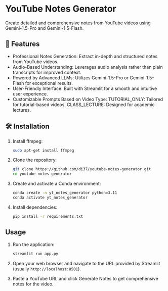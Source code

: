# YouTube Notes Generator

Create detailed and comprehensive notes from YouTube videos using Gemini-1.5-Pro and Gemini-1.5-Flash.

## 🚀 Features

- Professional Notes Generation: Extract in-depth and structured notes from YouTube videos.
- Audio-Based Understanding: Leverages audio analysis rather than plain transcripts for improved context.
- Powered by Advanced LLMs: Utilizes Gemini-1.5-Pro or Gemini-1.5-Flash for exceptional results.
- User-Friendly Interface: Built with Streamlit for a smooth and intuitive user experience.
- Customizable Prompts Based on Video Type:
      TUTORIAL_ONLY: Tailored for tutorial-based videos.
      CLASS_LECTURE: Designed for academic lectures.


## 🛠️ Installation

1. Install ffmpeg:
   
   ```bash
   sudo apt-get install ffmpeg
   ```

2. Clone the repository:

   ```bash
   git clone https://github.com/di37/youtube-notes-generator.git
   cd youtube-notes-generator
   ```

3. Create and activate a Conda environment:

   ```bash
   conda create -n yt_notes_generator python=3.11
   conda activate yt_notes_generator
   ```

4. Install dependencies:
   ```bash
   pip install -r requirements.txt
   ```

## Usage

1. Run the application:

   ```bash
   streamlit run app.py
   ```

2. Open your web browser and navigate to the URL provided by Streamlit (usually `http://localhost:8501`).

3. Paste a YouTube URL and click Generate Notes to get comprehensive notes for the video.


